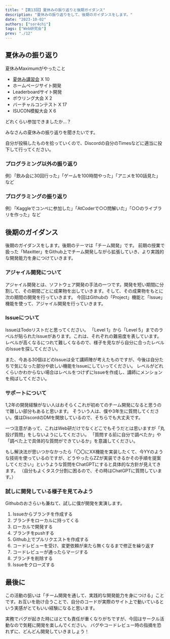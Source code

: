 ```yaml
---
title: "【第13回】夏休みの振り返りと後期ガイダンス"
description: "夏休みの振り返りをして、後期のガイダンスをします。"
date: "2023-10-02"
authors: ["sor4chi"]
tags: ["Web研究会"]
prev: "./12"
---
```


## 夏休みの振り返り

夏休みMaximumがやったこと

- [夏休み講習会](https://www.youtube.com/playlist?list=PLIy7lkgHtMGeSwpMCGR6Zy1KXmumqn6rn) X 10
- ホームページサイト開発
- Leaderboardサイト開発
- ボウリング大会 X 2
- バーチャルコンテスト X 17
- ISUCON模擬大会 X 6

どれくらい参加できましたか...？

みなさんの夏休みの振り返りを聞きたいです。

自分が投稿したものを拾っていくので、Discordの自分のTimesなどに適当に投下して行ってください。

### プログラミング以外の振り返り

例）「飲み会に30回行った」「ゲームを100時間やった」「アニメを100話見た」など

### プログラミングの振り返り

例）「Kaggleでコンペに参加した」「AtCoderで○○問解いた」「○○のライブラリを作った」など

## 後期のガイダンス

後期のガイダンスをします。後期のテーマは「チーム開発」です。
前期の授業で扱った「Maxitter」をGithub上でチーム開発しながら拡張していき、より実践的な開発能力を身につけていきます。

### アジャイル開発について

アジャイル開発とは、ソフトウェア開発の手法の一つです。開発を短い期間に分割して、その期間ごとに成果物を出していきます。そして、その成果物をもとに次の期間の開発を行っていきます。
今回はGithubの「Project」機能と「Issue」機能を使って、アジャイル開発を行っていきます。

### Issueについて

IssueはTodoリストだと思ってください。
「Level 1」から「Level 5」までのラベルが貼られたIssueがあります。これは、それぞれの難易度を表しています。
レベルが高くなるにつれて難しくなるので、様子を見ながら自分に合ったレベルのIssueを探してください。

また、今ある30個ほどのIssueは全て講師陣が考えたものですが、今後は自分たちで気になった部分や欲しい機能をIssueにしていってください。
レベルがどれくらいかわからない場合はレベルをつけずにIssueを作成し、講師にメンションを飛ばしてください。

### サポートについて

1,2年の開発経験がない人はおそらくこれが初めてのチーム開発になると思うので難しい部分もあると思います。
そういう人は、僕や3年生に質問してください。僕はDiscordのDMを開放しているので、そちらでも大丈夫です。

一つ注意があって、これはWeb研だけでなくどこでもそうだとは思いますが「丸投げ質問」をしないようにしてください。
「質問する前に自分で調べたか」や「調べた上で具体的な質問ができているか」を意識してください。

もし解決法が思いつかなかったら「〇〇にXX機能を実装したくて、今YYのような技術を使っているのですが、どうやったらZZが実装できるかその手順を提案してください」というような質問をChatGPTにすると具体的な方針が見えてきます。
（自分もよくタスク分割に困るので、その時はChatGPTに質問しています。）

### 試しに開発している様子を見てみよう

Githubのおさらいも兼ねて、試しに僕が開発を実演します。

1. Issueからブランチを作成する
2. ブランチをローカルに持ってくる
3. ローカルで開発する
4. ブランチをpushする
5. Github上でプルリクエストを作成する
6. コードレビューを受け、変更依頼が来たら無くなるまで修正を繰り返す
7. コードレビューが通ったらマージする
8. ブランチを削除する
9. Issueをクローズする

## 最後に

この活動の狙いは「チーム開発を通して、実践的な開発能力を身につける」ことです。お互いを助け合うことで、自分のコードが実際のサイト上で動いているという実感がとてもいい経験になると思います。

実務でバグが起きた時にはとても責任が重くなりがちですが、今回はサークル活動なので気軽に開発を楽しんでください。
バグやコードレビュー時の指摘を恐れずに、どんどん開発していきましょう！
